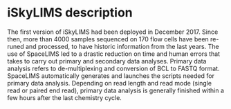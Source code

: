 # iSkyLIMS description
The first version of iSkyLIMS had been deployed in December 2017. Since then, more than 4000 samples sequenced on 170 flow cells have been re-runed and processed, to have historic information from the last years.
The use of SpaceLIMS led to a drastic reduction on time and human errors that takes to carry out primary and secondary data analyses.
Primary data analysis refers to de-multiplexing and conversion of BCL to FASTQ format.
SpaceLIMS automatically generates and launches the scripts needed for primary data analysis. Depending on read length and read mode (single read or paired end read), primary data analysis is generally finished within a few hours after the last chemistry cycle.
